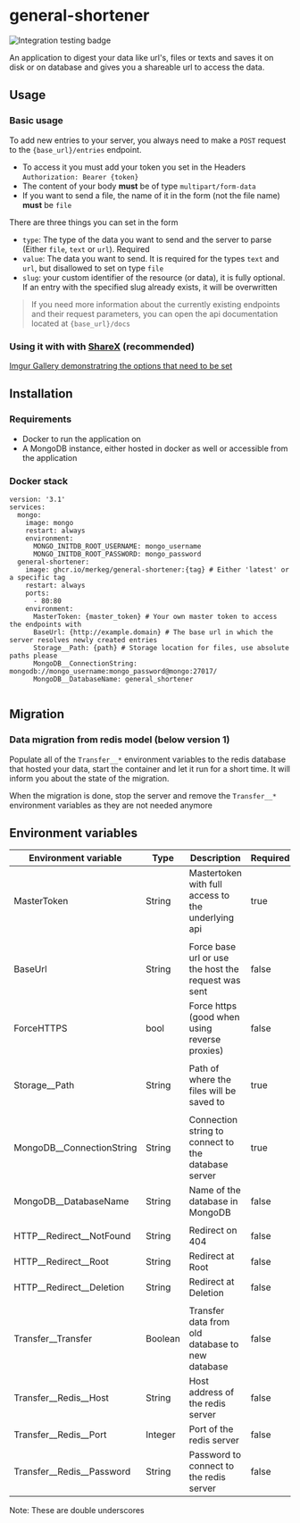 # general-shortener
![Integration testing badge](https://github.com/merkeg/general-shortener/actions/workflows/dotnet_tests.yml/badge.svg)

An application to digest your data like url's, files or texts and saves it on disk or on database and gives you a shareable url to access the data.

## Usage

### Basic usage
To add new entries to your server, you always need to make a `POST` request to the `{base_url}/entries` endpoint.
- To access it you must add your token you set in the Headers `Authorization: Bearer {token}`
- The content of your body **must** be of type `multipart/form-data`
- If you want to send a file, the name of it in the form (not the file name) **must** be `file`

There are three things you can set in the form
- `type`: The type of the data you want to send and the server to parse (Either `file`, `text` or `url`). Required
- `value`: The data you want to send. It is required for the types `text` and `url`, but disallowed to set on type `file`
- `slug`: your custom identifier of the resource (or data), it is fully optional. If an entry with the specified slug already exists, it will be overwritten

> If you need more information about the currently existing endpoints and their request parameters, you can open the api documentation located at `{base_url}/docs`
### Using it with with [ShareX](https://getsharex.com) (recommended)
[Imgur Gallery demonstratring the options that need to be set](https://imgur.com/a/qgQJyeS)


## Installation

### Requirements
- Docker to run the application on
- A MongoDB instance, either hosted in docker as well or accessible from the application

### Docker stack
```
version: '3.1'
services:
  mongo:
    image: mongo
    restart: always
    environment:
      MONGO_INITDB_ROOT_USERNAME: mongo_username
      MONGO_INITDB_ROOT_PASSWORD: mongo_password
  general-shortener:
    image: ghcr.io/merkeg/general-shortener:{tag} # Either 'latest' or a specific tag
    restart: always
    ports:
      - 80:80 
    environment:
      MasterToken: {master_token} # Your own master token to access the endpoints with
      BaseUrl: {http://example.domain} # The base url in which the server resolves newly created entries
      Storage__Path: {path} # Storage location for files, use absolute paths please
      MongoDB__ConnectionString: mongodb://mongo_username:mongo_password@mongo:27017/
      MongoDB__DatabaseName: general_shortener
    
```

## Migration
### Data migration from redis model (below version 1)
Populate all of the `Transfer__*` environment variables to the redis database that hosted your data, start the container and let it run for a short time. It will inform you about the state of the migration.

When the migration is done, stop the server and remove the `Transfer__*` environment variables as they are not needed anymore

## Environment variables

| Environment variable      | Type    | Description                                         | Required |
|---------------------------|---------|-----------------------------------------------------|----------|
| MasterToken               | String  | Mastertoken with full access to the underlying api             | true     |
|                           |         |                                                     |          |
| BaseUrl                   | String  | Force base url or use the host the request was sent                                            | false     |
| ForceHTTPS | bool | Force https (good when using reverse proxies) | false |
|                           |         |                                                     |          |
| Storage__Path             | String  | Path of where the files will be saved to            | true     |
|                           |         |                                                     |          |
| MongoDB__ConnectionString | String  | Connection string to connect to the database server | true     |
| MongoDB__DatabaseName     | String  | Name of the database in MongoDB                     | false    |
|                           |         |                                                     |          |
| HTTP__Redirect__NotFound  | String  | Redirect on 404                                     | false    |
| HTTP__Redirect__Root      | String  | Redirect at Root                                    | false    |
| HTTP__Redirect__Deletion  | String  | Redirect at Deletion                                | false    |
|                           |         |                                                     |          |
| Transfer__Transfer        | Boolean | Transfer data from old database to new database     | false    |
| Transfer__Redis__Host     | String  | Host address of the redis server                    | false    |
| Transfer__Redis__Port     | Integer | Port of the redis server                            | false    |
| Transfer__Redis__Password | String  | Password to connect to the redis server             | false    |


Note: These are double underscores